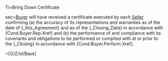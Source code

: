Ti=Bring Down Certificate

sec=<a href="#SPA.Def.Buyer.Def" class="definedterm">Buyer</a> will have received a certificate executed by each <a href="#SPA.Def.Seller(s).Def" class="definedterm">Seller</a> confirming (a) the accuracy of its representations and warranties as of the date of {_this_Agreement} and as of the {_Closing_Date} in accordance with {Cond.Buyer.Rep.Xref} and (b) the performance of and compliance with its covenants and obligations to be performed or complied with at or prior to the {_Closing} in accordance with {Cond.Buyer.Perform.Xref}.

=[G/Z/ol/Base]
